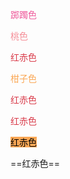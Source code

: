 <font color="#ef5b9c">踯躅色</font> 

<font color="#f58f98">桃色</font>

<font color="#d93a49">红赤色</font>

<font color="#faa755">柑子色</font>

<font color="#d93a49">红赤色</font>

<font color="#d93a49">红赤色</font>

<span style="color:black; background-color:#faa755" >红赤色</span>

==红赤色==

